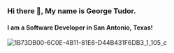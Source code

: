 ### Hi there 👋, My name is George Tudor.
#### I am a Software Developer in San Antonio, Texas!

<!--
**George-Tudor/George-Tudor** is a ✨ _special_ ✨ repository because its `README.md` (this file) appears on your GitHub profile.

Here are some ideas to get you started:

- 🔭 I’m currently working on my Capstone project for Codeup, BookAlert.
- 🌱 I’m currently learning as much as I can.
- 👯 I’m looking to collaborate on anything.
- 💬 Ask me about random Star Wars and Star Trek facts.
- 📫 How to reach me: alexander.george.tudor@gmail.com
- 😄 Pronouns: He/Him
- ⚡ Fun fact: A whale's heart is the size of a minivan.
-->
![1B73DB00-6C0E-4B11-81E6-D44B431F6DB3_1_105_c](https://user-images.githubusercontent.com/86627449/142703417-b23310d1-fc1a-44cd-af21-9a70af132d72.jpeg)
